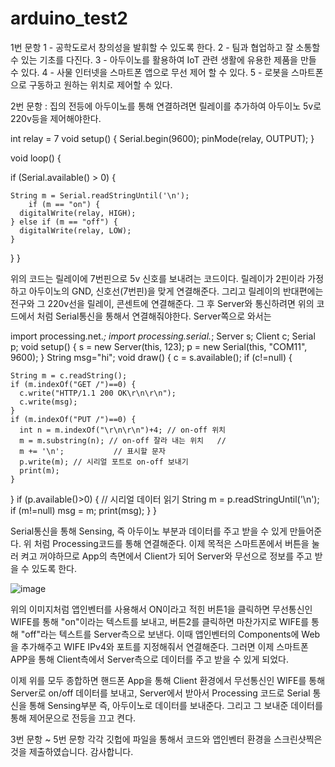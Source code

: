 # arduino_test2

1번 문항 1 - 공학도로서 창의성을 발휘할 수 있도록 한다.
         2 - 팀과 협업하고 잘 소통할 수 있는 기초를 다진다.
         3 - 아두이노를 활용하여 IoT 관련 생활에 유용한 제품을 만들 수 있다.
         4 - 사물 인터넷을 스마트폰 앱으로 무선 제어 할 수 있다.
         5 - 로봇을 스마트폰으로 구동하고 원하는 위치로 제어할 수 있다.



2번 문항 : 집의 전등에 아두이노를 통해 연결하려면 릴레이를 추가하여 아두이노 5v로 220v등을 제어해야한다. 

int relay = 7
void setup() {
  Serial.begin(9600);
  pinMode(relay, OUTPUT);
}

void loop() {

  if (Serial.available() > 0) {
    
    String m = Serial.readStringUntil('\n');
        if (m == "on") {
      digitalWrite(relay, HIGH);
    } else if (m == "off") {
      digitalWrite(relay, LOW);
    }
  }
}

위의 코드는 릴레이에 7번핀으로 5v 신호를 보내려는 코드이다. 릴레이가 2핀이라 가정하고 아두이노의 GND, 신호선(7번핀)을 맞게 연결해준다.
그리고 릴레이의 반대편에는 전구와 그 220v선을 릴레이, 콘센트에 연결해준다.
그 후 Server와 통신하려면 위의 코드에서 처럼 Serial통신을 통해서 연결해줘야한다. Server쪽으로 와서는

import processing.net.*;
import processing.serial.*;
Server s;
Client c;
Serial p;
void setup() {
  s = new Server(this, 123);
  p = new Serial(this, "COM11", 9600);
}
String msg="hi";
void draw() {
  c = s.available();
  if (c!=null) {
    
    String m = c.readString();
    if (m.indexOf("GET /")==0) {
      c.write("HTTP/1.1 200 OK\r\n\r\n");
      c.write(msg);
    }
    if (m.indexOf("PUT /")==0) {
      int n = m.indexOf("\r\n\r\n")+4; // on-off 위치
      m = m.substring(n); // on-off 잘라 내는 위치   //
      m += '\n';           // 표시할 문자
      p.write(m); // 시리얼 포트로 on-off 보내기 
      print(m);
    }
  }
  if (p.available()>0) { // 시리얼 데이터 읽기
    String m = p.readStringUntil('\n');
    if (m!=null)  msg = m;
    print(msg);
  }
}

Serial통신을 통해 Sensing, 즉 아두이노 부분과 데이터를 주고 받을 수 있게 만들어준다. 위 처럼 Processing코드를 통해 연결해준다.
이제 목적은 스마트폰에서 버튼을 눌러 켜고 꺼야하므로 App의 측면에서 Client가 되어 Server와 무선으로 정보를 주고 받을 수 있도록 한다.

![image](https://github.com/naengku3/arduino_test2/assets/127822478/fdffcb65-6dfa-4c3e-b864-73332e5b182f)

위의 이미지처럼 앱인벤터를 사용해서 ON이라고 적힌 버튼1을 클릭하면 무선통신인 WIFE를 통해 "on"이라는 텍스트를 보내고, 
버튼2를 클릭하면 마찬가지로 WIFE를 통해 "off"라는 텍스트를 Server측으로 보낸다. 이때 앱인벤터의 Components에 Web을 추가해주고 WIFE IPv4와
포트를 지정해줘서 연결해준다. 그러면 이제 스마트폰 APP을 통해 Client측에서 Server측으로 데이터를 주고 받을 수 있게 되었다.

이제 위를 모두 종합하면 핸드폰 App을 통해 Client 환경에서 무선통신인 WIFE를 통해 Server로 on/off 데이터를 보내고, 
Server에서 받아서 Processing 코드로 Serial 통신을 통해 Sensing부분 즉, 아두이노로 데이터를 보내준다. 
그리고 그 보내준 데이터를 통해 제어문으로 전등을 끄고 켠다.


3번 문항 ~ 5번 문항 각각 깃헙에 파일을 통해서 코드와 앱인벤터 환경을 스크린샷찍은 것을 제출하였습니다. 감사합니다.


